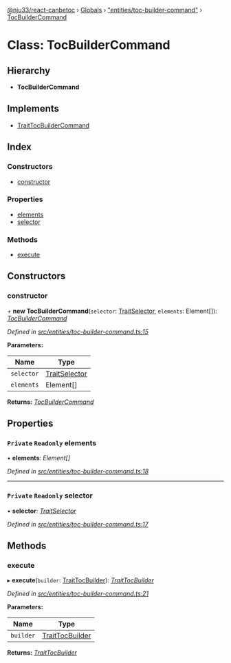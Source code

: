 [@nju33/react-canbetoc](../README.md) › [Globals](../globals.md) › ["entities/toc-builder-command"](../modules/_entities_toc_builder_command_.md) › [TocBuilderCommand](_entities_toc_builder_command_.tocbuildercommand.md)

# Class: TocBuilderCommand

## Hierarchy

* **TocBuilderCommand**

## Implements

* [TraitTocBuilderCommand](../interfaces/_entities_toc_builder_command_.traittocbuildercommand.md)

## Index

### Constructors

* [constructor](_entities_toc_builder_command_.tocbuildercommand.md#constructor)

### Properties

* [elements](_entities_toc_builder_command_.tocbuildercommand.md#private-readonly-elements)
* [selector](_entities_toc_builder_command_.tocbuildercommand.md#private-readonly-selector)

### Methods

* [execute](_entities_toc_builder_command_.tocbuildercommand.md#execute)

## Constructors

###  constructor

\+ **new TocBuilderCommand**(`selector`: [TraitSelector](../interfaces/_entities_selector_.traitselector.md), `elements`: Element[]): *[TocBuilderCommand](_entities_toc_builder_command_.tocbuildercommand.md)*

*Defined in [src/entities/toc-builder-command.ts:15](https://github.com/nju33/react-canbetoc/blob/21df68e/src/entities/toc-builder-command.ts#L15)*

**Parameters:**

Name | Type |
------ | ------ |
`selector` | [TraitSelector](../interfaces/_entities_selector_.traitselector.md) |
`elements` | Element[] |

**Returns:** *[TocBuilderCommand](_entities_toc_builder_command_.tocbuildercommand.md)*

## Properties

### `Private` `Readonly` elements

• **elements**: *Element[]*

*Defined in [src/entities/toc-builder-command.ts:18](https://github.com/nju33/react-canbetoc/blob/21df68e/src/entities/toc-builder-command.ts#L18)*

___

### `Private` `Readonly` selector

• **selector**: *[TraitSelector](../interfaces/_entities_selector_.traitselector.md)*

*Defined in [src/entities/toc-builder-command.ts:17](https://github.com/nju33/react-canbetoc/blob/21df68e/src/entities/toc-builder-command.ts#L17)*

## Methods

###  execute

▸ **execute**(`builder`: [TraitTocBuilder](../interfaces/_entities_toc_builder_.traittocbuilder.md)): *[TraitTocBuilder](../interfaces/_entities_toc_builder_.traittocbuilder.md)*

*Defined in [src/entities/toc-builder-command.ts:21](https://github.com/nju33/react-canbetoc/blob/21df68e/src/entities/toc-builder-command.ts#L21)*

**Parameters:**

Name | Type |
------ | ------ |
`builder` | [TraitTocBuilder](../interfaces/_entities_toc_builder_.traittocbuilder.md) |

**Returns:** *[TraitTocBuilder](../interfaces/_entities_toc_builder_.traittocbuilder.md)*
